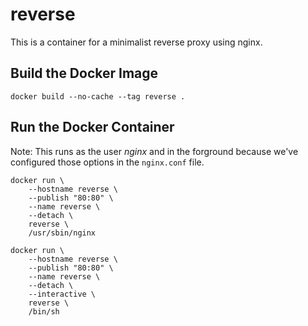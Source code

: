 # reverse

This is a container for a minimalist reverse proxy using nginx.

## Build the Docker Image

`docker build --no-cache --tag reverse .`

## Run the Docker Container

Note: This runs as the user _nginx_ and in the forground because we've configured those options in the `nginx.conf` file.

```
docker run \
    --hostname reverse \
    --publish "80:80" \
    --name reverse \
    --detach \
    reverse \
    /usr/sbin/nginx
```

```
docker run \
    --hostname reverse \
    --publish "80:80" \
    --name reverse \
    --detach \
    --interactive \
    reverse \
    /bin/sh
```
